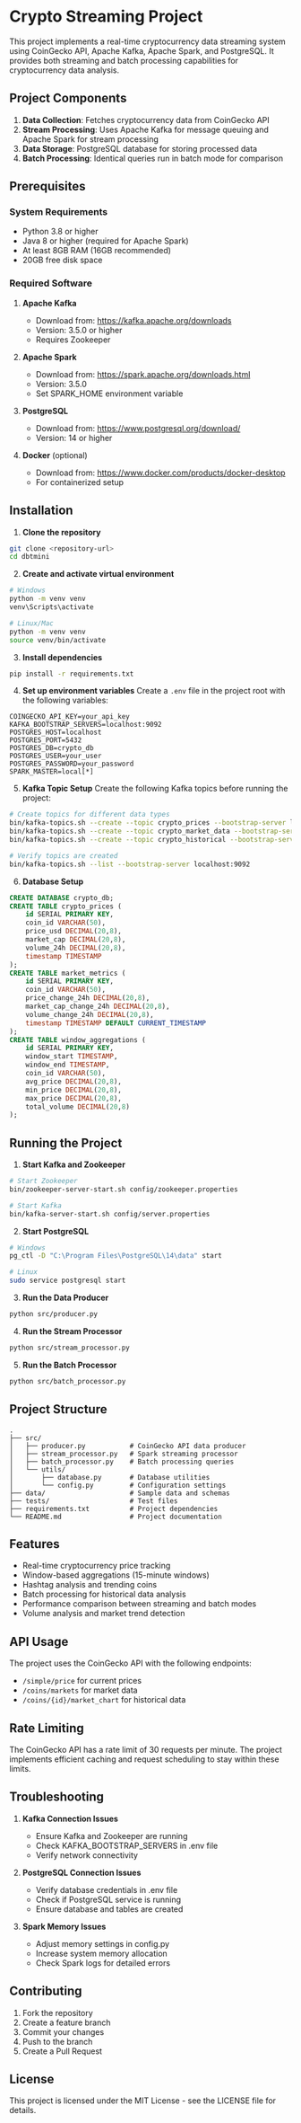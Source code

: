 # Crypto Streaming Project

This project implements a real-time cryptocurrency data streaming system using CoinGecko API, Apache Kafka, Apache Spark, and PostgreSQL. It provides both streaming and batch processing capabilities for cryptocurrency data analysis.

## Project Components

1. **Data Collection**: Fetches cryptocurrency data from CoinGecko API
2. **Stream Processing**: Uses Apache Kafka for message queuing and Apache Spark for stream processing
3. **Data Storage**: PostgreSQL database for storing processed data
4. **Batch Processing**: Identical queries run in batch mode for comparison

## Prerequisites

### System Requirements
- Python 3.8 or higher
- Java 8 or higher (required for Apache Spark)
- At least 8GB RAM (16GB recommended)
- 20GB free disk space

### Required Software
1. **Apache Kafka**
   - Download from: https://kafka.apache.org/downloads
   - Version: 3.5.0 or higher
   - Requires Zookeeper

2. **Apache Spark**
   - Download from: https://spark.apache.org/downloads.html
   - Version: 3.5.0
   - Set SPARK_HOME environment variable

3. **PostgreSQL**
   - Download from: https://www.postgresql.org/download/
   - Version: 14 or higher

4. **Docker** (optional)
   - Download from: https://www.docker.com/products/docker-desktop
   - For containerized setup

## Installation

1. **Clone the repository**
```bash
git clone <repository-url>
cd dbtmini
```

2. **Create and activate virtual environment**
```bash
# Windows
python -m venv venv
venv\Scripts\activate

# Linux/Mac
python -m venv venv
source venv/bin/activate
```

3. **Install dependencies**
```bash
pip install -r requirements.txt
```

4. **Set up environment variables**
Create a `.env` file in the project root with the following variables:
```env
COINGECKO_API_KEY=your_api_key
KAFKA_BOOTSTRAP_SERVERS=localhost:9092
POSTGRES_HOST=localhost
POSTGRES_PORT=5432
POSTGRES_DB=crypto_db
POSTGRES_USER=your_user
POSTGRES_PASSWORD=your_password
SPARK_MASTER=local[*]
```

5. **Kafka Topic Setup**
Create the following Kafka topics before running the project:
```bash
# Create topics for different data types
bin/kafka-topics.sh --create --topic crypto_prices --bootstrap-server localhost:9092
bin/kafka-topics.sh --create --topic crypto_market_data --bootstrap-server localhost:9092
bin/kafka-topics.sh --create --topic crypto_historical --bootstrap-server localhost:9092

# Verify topics are created
bin/kafka-topics.sh --list --bootstrap-server localhost:9092
```

6. **Database Setup**
```sql
CREATE DATABASE crypto_db;
CREATE TABLE crypto_prices (
    id SERIAL PRIMARY KEY,
    coin_id VARCHAR(50),
    price_usd DECIMAL(20,8),
    market_cap DECIMAL(20,8),
    volume_24h DECIMAL(20,8),
    timestamp TIMESTAMP
);
CREATE TABLE market_metrics (
    id SERIAL PRIMARY KEY,
    coin_id VARCHAR(50),
    price_change_24h DECIMAL(20,8),
    market_cap_change_24h DECIMAL(20,8),
    volume_change_24h DECIMAL(20,8),
    timestamp TIMESTAMP DEFAULT CURRENT_TIMESTAMP
);
CREATE TABLE window_aggregations (
    id SERIAL PRIMARY KEY,
    window_start TIMESTAMP,
    window_end TIMESTAMP,
    coin_id VARCHAR(50),
    avg_price DECIMAL(20,8),
    min_price DECIMAL(20,8),
    max_price DECIMAL(20,8),
    total_volume DECIMAL(20,8)
);
```

## Running the Project

1. **Start Kafka and Zookeeper**
```bash
# Start Zookeeper
bin/zookeeper-server-start.sh config/zookeeper.properties

# Start Kafka
bin/kafka-server-start.sh config/server.properties
```

2. **Start PostgreSQL**
```bash
# Windows
pg_ctl -D "C:\Program Files\PostgreSQL\14\data" start

# Linux
sudo service postgresql start
```

3. **Run the Data Producer**
```bash
python src/producer.py
```

4. **Run the Stream Processor**
```bash
python src/stream_processor.py
```

5. **Run the Batch Processor**
```bash
python src/batch_processor.py
```

## Project Structure

```
.
├── src/
│   ├── producer.py           # CoinGecko API data producer
│   ├── stream_processor.py   # Spark streaming processor
│   ├── batch_processor.py    # Batch processing queries
│   └── utils/
│       ├── database.py       # Database utilities
│       └── config.py         # Configuration settings
├── data/                     # Sample data and schemas
├── tests/                    # Test files
├── requirements.txt          # Project dependencies
└── README.md                 # Project documentation
```

## Features

- Real-time cryptocurrency price tracking
- Window-based aggregations (15-minute windows)
- Hashtag analysis and trending coins
- Batch processing for historical data analysis
- Performance comparison between streaming and batch modes
- Volume analysis and market trend detection

## API Usage

The project uses the CoinGecko API with the following endpoints:
- `/simple/price` for current prices
- `/coins/markets` for market data
- `/coins/{id}/market_chart` for historical data

## Rate Limiting

The CoinGecko API has a rate limit of 30 requests per minute. The project implements efficient caching and request scheduling to stay within these limits.

## Troubleshooting

1. **Kafka Connection Issues**
   - Ensure Kafka and Zookeeper are running
   - Check KAFKA_BOOTSTRAP_SERVERS in .env file
   - Verify network connectivity

2. **PostgreSQL Connection Issues**
   - Verify database credentials in .env file
   - Check if PostgreSQL service is running
   - Ensure database and tables are created

3. **Spark Memory Issues**
   - Adjust memory settings in config.py
   - Increase system memory allocation
   - Check Spark logs for detailed errors

## Contributing

1. Fork the repository
2. Create a feature branch
3. Commit your changes
4. Push to the branch
5. Create a Pull Request

## License

This project is licensed under the MIT License - see the LICENSE file for details. 
